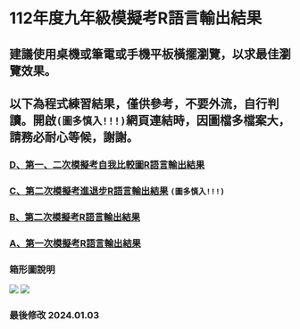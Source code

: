 # 112年度九年級模擬考R語言輸出結果
## 建議使用桌機或筆電或手機平板橫擺瀏覽，以求最佳瀏覽效果。
## 以下為程式練習結果，僅供參考，不要外流，自行判讀。開啟`(圖多慎入!!!)`網頁連結時，因圖檔多檔案大，請務必耐心等候，謝謝。

### [D、第一、二次模擬考自我比較圖R語言輸出結果](https://tjjh.github.io/112MT/R112.TEST.pair.a01.a02.html)
### [C、第二次模擬考進退步R語言輸出結果](https://tjjh.github.io/112MT/R112a01.a02.for.loop.html) `(圖多慎入!!!)`
### [B、第二次模擬考R語言輸出結果](https://tjjh.github.io/112MT/R112a02-ggplotly.RMD.html)
### [A、第一次模擬考R語言輸出結果](https://tjjh.github.io/112MT/R112a01-ggplotly.RMD.html)

### 箱形圖說明
<img src="https://tjjh.github.io/109MT/001.png">

<img src="https://tjjh.github.io/109MT/002.png">

### 最後修改 2024.01.03
